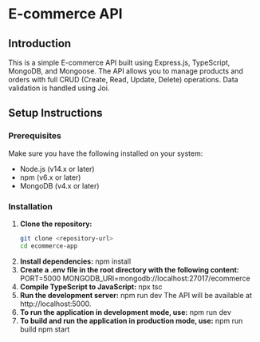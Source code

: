 # E-commerce API

## Introduction

This is a simple E-commerce API built using Express.js, TypeScript, MongoDB, and Mongoose. The API allows you to manage products and orders with full CRUD (Create, Read, Update, Delete) operations. Data validation is handled using Joi.

## Setup Instructions

### Prerequisites

Make sure you have the following installed on your system:

- Node.js (v14.x or later)
- npm (v6.x or later)
- MongoDB (v4.x or later)

### Installation

1. **Clone the repository:**
   ```sh
   git clone <repository-url>
   cd ecommerce-app
2. **Install dependencies:**
npm install
3. **Create a .env file in the root directory with the following content:**
PORT=5000
MONGODB_URI=mongodb://localhost:27017/ecommerce
4. **Compile TypeScript to JavaScript:**
npx tsc
5. **Run the development server:**
npm run dev
The API will be available at http://localhost:5000.
6. **To run the application in development mode, use:**
npm run dev
7. **To build and run the application in production mode, use:**
npm run build
npm start
